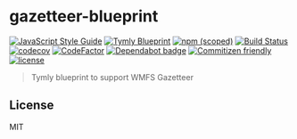 # gazetteer-blueprint
[![JavaScript Style Guide](https://img.shields.io/badge/code_style-standard-brightgreen.svg)](https://standardjs.com)
[![Tymly Blueprint](https://img.shields.io/badge/tymly-blueprint-blue.svg)](https://tymly.io/)
[![npm (scoped)](https://img.shields.io/npm/v/@wmfs/gazetteer-blueprint.svg)](https://www.npmjs.com/package/@wmfs/gazetteer-blueprint)
[![Build Status](https://travis-ci.org/wmfs/gazetteer-blueprint.svg?branch=master)](https://travis-ci.org/wmfs/gazetteer-blueprint)
[![codecov](https://codecov.io/gh/wmfs/gazetteer-blueprint/branch/master/graph/badge.svg)](https://codecov.io/gh/wmfs/gazetteer-blueprint)
[![CodeFactor](https://www.codefactor.io/repository/github/wmfs/gazetteer-blueprint/badge)](https://www.codefactor.io/repository/github/wmfs/gazetteer-blueprint)
[![Dependabot badge](https://img.shields.io/badge/Dependabot-active-brightgreen.svg)](https://dependabot.com/)
[![Commitizen friendly](https://img.shields.io/badge/commitizen-friendly-brightgreen.svg)](http://commitizen.github.io/cz-cli/)
[![license](https://img.shields.io/github/license/mashape/apistatus.svg)](https://github.com/wmfs/tymly/blob/master/packages/pg-concat/LICENSE)

> Tymly blueprint to support WMFS Gazetteer

## <a name="license"></a>License



MIT
